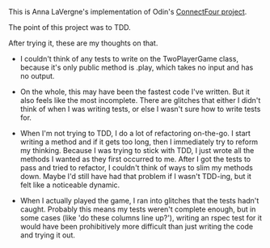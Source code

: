 This is Anna LaVergne's implementation of Odin's [ConnectFour project](https://www.theodinproject.com/courses/ruby-programming/lessons/testing-your-ruby-code).

The point of this project was to TDD.

After trying it, these are my thoughts on that.

* I couldn't think of any tests to write on the TwoPlayerGame class, because it's only public method is .play, which takes no input and has no output.

* On the whole, this may have been the fastest code I've written. But it also feels like the most incomplete. There are glitches that either I didn't think of when I was writing tests, or else I wasn't sure how to write tests for. 

* When I'm not trying to TDD, I do a lot of refactoring on-the-go. I start writing a method and if it gets too long, then I immediately try to reform my thinking. Because I was trying to stick with TDD, I just wrote all the methods I wanted as they first occurred to me. After I got the tests to pass and tried to refactor, I couldn't think of ways to slim my methods down. Maybe I'd still have had that problem if I wasn't TDD-ing, but it felt like a noticeable dynamic.

* When I actually played the game, I ran into glitches that the tests hadn't caught. Probably this means my tests weren't complete enough, but in some cases (like 'do these columns line up?'), writing an rspec test for it would have been prohibitively more difficult than just writing the code and trying it out.
